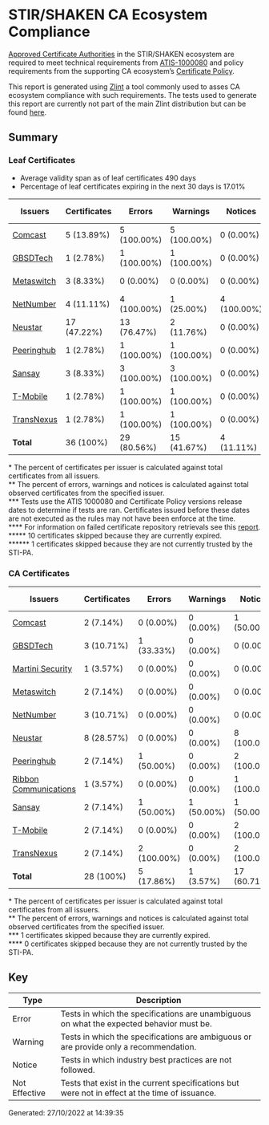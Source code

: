 # STIR/SHAKEN CA Ecosystem Compliance

[Approved Certificate Authorities](https://authenticate.iconectiv.com/approved-certification-authorities) in the STIR/SHAKEN ecosystem are required to meet technical requirements from [ATIS-1000080](https://access.atis.org/apps/group_public/document.php?document_id=62163) and policy requirements from the supporting CA ecosystem’s [Certificate Policy](https://authenticate.iconectiv.com/documents-authenticate).

This report is generated using [Zlint](https://github.com/zmap/zlint) a tool commonly used to asses CA ecosystem compliance with such requirements. The tests used to generate this report are currently not part of the main Zlint distribution but can be found [here](https://github.com/martinisecurity/zlint).

## Summary

### Leaf Certificates

- Average validity span as of leaf certificates 490 days
- Percentage of leaf certificates expiring in the next 30 days is 17.01%

| Issuers | Certificates | Errors | Warnings | Notices | Not Effective |
|---------|--------------|--------|----------|---------|---------------|
| [Comcast](Comcast/#leaf-certificates) | 5 (13.89%) | 5 (100.00%) | 5 (100.00%) | 0 (0.00%) | 0 (0.00%) |
| [GBSDTech](GBSDTech/#leaf-certificates) | 1 (2.78%) | 1 (100.00%) | 1 (100.00%) | 0 (0.00%) | 0 (0.00%) |
| [Metaswitch](Metaswitch/#leaf-certificates) | 3 (8.33%) | 0 (0.00%) | 0 (0.00%) | 0 (0.00%) | 3 (100.00%) |
| [NetNumber](NetNumber/#leaf-certificates) | 4 (11.11%) | 4 (100.00%) | 1 (25.00%) | 4 (100.00%) | 0 (0.00%) |
| [Neustar](Neustar/#leaf-certificates) | 17 (47.22%) | 13 (76.47%) | 2 (11.76%) | 0 (0.00%) | 4 (23.53%) |
| [Peeringhub](Peeringhub/#leaf-certificates) | 1 (2.78%) | 1 (100.00%) | 1 (100.00%) | 0 (0.00%) | 0 (0.00%) |
| [Sansay](Sansay/#leaf-certificates) | 3 (8.33%) | 3 (100.00%) | 3 (100.00%) | 0 (0.00%) | 0 (0.00%) |
| [T-Mobile](T-Mobile/#leaf-certificates) | 1 (2.78%) | 1 (100.00%) | 1 (100.00%) | 0 (0.00%) | 0 (0.00%) |
| [TransNexus](TransNexus/#leaf-certificates) | 1 (2.78%) | 1 (100.00%) | 1 (100.00%) | 0 (0.00%) | 0 (0.00%) |
| **Total** | 36 (100%) | 29 (80.56%) | 15 (41.67%) | 4 (11.11%) | 7 (19.44%) |

\* The percent of certificates per issuer is calculated against total certificates from all issuers.\
\*\* The percent of errors, warnings and notices is calculated against total observed certificates from the specified issuer.\
\*\*\* Tests use the ATIS 1000080 and Certificate Policy versions release dates to determine if tests are ran. Certificates issued before these dates are not executed as the rules may not have been enforce at the time.\
\*\*\*\* For information on failed certificate repository retrievals see this [report](URL).\
\*\*\*\*\* 10 certificates skipped because they are currently expired.\
\*\*\*\*\*\* 1 certificates skipped because they are not currently trusted by the STI-PA.

### CA Certificates


| Issuers | Certificates | Errors | Warnings | Notices | Not Effective |
|---------|--------------|--------|----------|---------|---------------|
| [Comcast](Comcast/#ca-certificates) | 2 (7.14%) | 0 (0.00%) | 0 (0.00%) | 1 (50.00%) | 2 (100.00%) |
| [GBSDTech](GBSDTech/#ca-certificates) | 3 (10.71%) | 1 (33.33%) | 0 (0.00%) | 0 (0.00%) | 3 (100.00%) |
| [Martini Security](Martini%20Security/#ca-certificates) | 1 (3.57%) | 0 (0.00%) | 0 (0.00%) | 0 (0.00%) | 1 (100.00%) |
| [Metaswitch](Metaswitch/#ca-certificates) | 2 (7.14%) | 0 (0.00%) | 0 (0.00%) | 0 (0.00%) | 2 (100.00%) |
| [NetNumber](NetNumber/#ca-certificates) | 3 (10.71%) | 0 (0.00%) | 0 (0.00%) | 0 (0.00%) | 3 (100.00%) |
| [Neustar](Neustar/#ca-certificates) | 8 (28.57%) | 0 (0.00%) | 0 (0.00%) | 8 (100.00%) | 8 (100.00%) |
| [Peeringhub](Peeringhub/#ca-certificates) | 2 (7.14%) | 1 (50.00%) | 0 (0.00%) | 2 (100.00%) | 2 (100.00%) |
| [Ribbon Communications](Ribbon%20Communications/#ca-certificates) | 1 (3.57%) | 0 (0.00%) | 0 (0.00%) | 1 (100.00%) | 1 (100.00%) |
| [Sansay](Sansay/#ca-certificates) | 2 (7.14%) | 1 (50.00%) | 1 (50.00%) | 1 (50.00%) | 1 (50.00%) |
| [T-Mobile](T-Mobile/#ca-certificates) | 2 (7.14%) | 0 (0.00%) | 0 (0.00%) | 2 (100.00%) | 2 (100.00%) |
| [TransNexus](TransNexus/#ca-certificates) | 2 (7.14%) | 2 (100.00%) | 0 (0.00%) | 2 (100.00%) | 2 (100.00%) |
| **Total** | 28 (100%) | 5 (17.86%) | 1 (3.57%) | 17 (60.71%) | 27 (96.43%) |

\* The percent of certificates per issuer is calculated against total certificates from all issuers.\
\*\* The percent of errors, warnings and notices is calculated against total observed certificates from the specified issuer.\
\*\*\* 1 certificates skipped because they are currently expired.\
\*\*\*\* 0 certificates skipped because they are not currently trusted by the STI-PA.

## Key

| Type | Description |
|------|-------------|
| Error | Tests in which the specifications are unambiguous on what the expected behavior must be. |
| Warning	| Tests in which the specifications are ambiguous or are provide only a recommendation. |
| Notice | Tests in which industry best practices are not followed. |
| Not Effective	| Tests that exist in the current specifications but were not in effect at the time of issuance. |

Generated: 27/10/2022 at 14:39:35